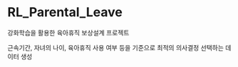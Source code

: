 # RL_Parental_Leave

강화학습을 활용한 육아휴직 보상설계 프로젝트

근속기간, 자녀의 나이, 육아휴직 사용 여부 등을 기준으로 최적의 의사결정 선택하는 데이터 생성
